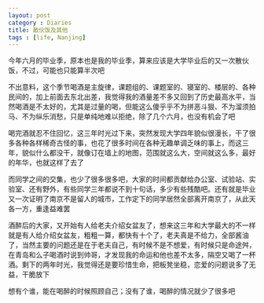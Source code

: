 ```yaml
---
layout: post
category : Diaries
title: 散伙饭及其他
tags : [life, Nanjing]
---
```



今年六月的毕业季，原本也是我的毕业季，算来应该是大学毕业后的又一次散伙饭，不过，可能也只能算半次吧

不出意料，这个季节喝酒是主旋律，课题组的、课题室的、寝室的、楼层的、各种民间的，加上前面去东北出差，我觉得我的酒量差不多又回到了历史最高水平，当然喝酒是不太好的，尤其是过量的喝，但能这么傻乎乎不为拼恶斗狠、不为溜须拍马、不为纵乐消愁，只是单纯地难以拒绝，除了几个六月，也没有机会了吧

喝完酒就忍不住回忆，这三年时光过下来，突然发现大学四年貌似很漫长，干了很多各种各样稀奇古怪的事，也花了很多时间在各种无趣单调乏味的事上，而这三年，貌似什么都没干，就像订在墙上的地图，范围就这么大，空间就这么多，最好的年华，也就这样了去了

而同学之间的交集，也少了很多很多吧，大家的时间都贡献给办公室、试验站、实验室、还有野外，有些同学三年都说不到十句话，多少有些残酷吧。还有就是毕业又一次证明了南京不是留人的城市，工作定下的同学居然全部离开南京了，从此天各一方，重逢益难罢

酒醉后的大家，又开始有人给老夫介绍女盆友了，想来这三年和大学最大的不一样就是有人给介绍女盆友，粗粗一算，都快有十个了，老夫真是不给力，全部酱油了，当然主要的问题还是在于老夫自己，有时候不是不想爱，有时候只是命途舛，在青岛和么子喝酒时说到帅哥，才发现我的命运和他也差不太多，隔空又喝了一杯酒。剩下的两年时光，我觉得还是要珍惜生命，把板凳坐稳，恋爱的问题说多了无益，干脆放下

想有个谁，能在喝醉的时候照顾自己；没有了谁，喝醉的情况就少了很多吧